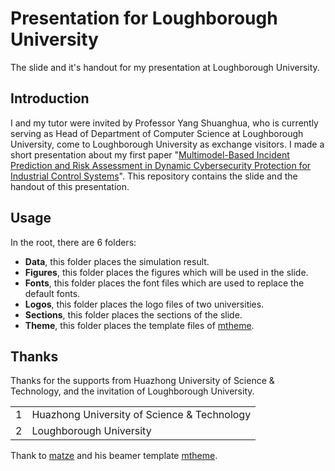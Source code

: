 # Presentation for Loughborough University

The slide and it's handout for my presentation at Loughborough University.

## Introduction
I and my tutor were invited by Professor Yang Shuanghua, who is currently serving as Head of Department of Computer Science at Loughborough University, come to  Loughborough University as exchange visitors. I made a short presentation about my first paper "[Multimodel-Based Incident Prediction and Risk Assessment in Dynamic Cybersecurity Protection for Industrial Control Systems]". This repository contains the slide and the handout of this presentation.
          
## Usage
In the root, there are 6 folders:

- **Data**, this folder places the simulation result.
- **Figures**, this folder places the figures which will be used in the slide.
- **Fonts**, this folder places the font files which are used to replace the default fonts.
- **Logos**, this folder places the logo files of two universities.
- **Sections**, this folder places the sections of the slide.
- **Theme**, this folder places the template files of [mtheme].


## Thanks
Thanks for the supports from Huazhong University of Science & Technology, and the invitation of Loughborough University.

| | |
|:---:|:---|
|1|Huazhong University of Science & Technology|
|2|Loughborough University|

Thank to [matze] and his beamer template [mtheme].

[mtheme]:https://github.com/matze/mtheme
[matze]:https://github.com/matze
[Multimodel-Based Incident Prediction and Risk Assessment in Dynamic Cybersecurity Protection for Industrial Control Systems]:http://ieeexplore.ieee.org/xpls/abs_all.jsp?arnumber=7360925&tag=1
